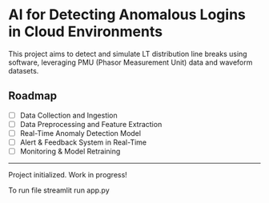# AI for Detecting Anomalous Logins in Cloud Environments

This project aims to detect and simulate LT distribution line breaks using software,
leveraging PMU (Phasor Measurement Unit) data and waveform datasets.

## Roadmap

- [ ] Data Collection and Ingestion
- [ ] Data Preprocessing and Feature Extraction
- [ ] Real-Time Anomaly Detection Model
- [ ] Alert & Feedback System in Real-Time
- [ ] Monitoring & Model Retraining

---

Project initialized. Work in progress!

To run file
streamlit run app.py

